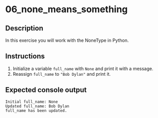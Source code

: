 # 06_none_means_something

## Description
In this exercise you will work with the NoneType in Python.

## Instructions  
1. Initialize a variable `full_name` with `None` and print it with a message.  
2. Reassign `full_name` to `"Bob Dylan"` and print it.  

## Expected console output
```text
Initial full_name: None 
Updated full_name: Bob Dylan
full_name has been updated.
```

